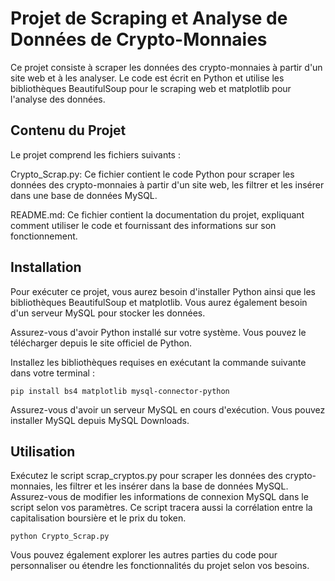 # Projet de Scraping et Analyse de Données de Crypto-Monnaies
Ce projet consiste à scraper les données des crypto-monnaies à partir d'un site web et à les analyser. Le code est écrit en Python et utilise les bibliothèques BeautifulSoup pour le scraping web et matplotlib pour l'analyse des données.

## Contenu du Projet
Le projet comprend les fichiers suivants :

Crypto_Scrap.py: Ce fichier contient le code Python pour scraper les données des crypto-monnaies à partir d'un site web, les filtrer et les insérer dans une base de données MySQL.

README.md: Ce fichier contient la documentation du projet, expliquant comment utiliser le code et fournissant des informations sur son fonctionnement.

## Installation
Pour exécuter ce projet, vous aurez besoin d'installer Python ainsi que les bibliothèques BeautifulSoup et matplotlib. Vous aurez également besoin d'un serveur MySQL pour stocker les données.

Assurez-vous d'avoir Python installé sur votre système. Vous pouvez le télécharger depuis le site officiel de Python.

Installez les bibliothèques requises en exécutant la commande suivante dans votre terminal :

```
pip install bs4 matplotlib mysql-connector-python
```

Assurez-vous d'avoir un serveur MySQL en cours d'exécution. Vous pouvez installer MySQL depuis MySQL Downloads.

## Utilisation
Exécutez le script scrap_cryptos.py pour scraper les données des crypto-monnaies, les filtrer et les insérer dans la base de données MySQL. Assurez-vous de modifier les informations de connexion MySQL dans le script selon vos paramètres. Ce script tracera aussi la corrélation entre la capitalisation boursière et le prix du token.

```
python Crypto_Scrap.py
```

Vous pouvez également explorer les autres parties du code pour personnaliser ou étendre les fonctionnalités du projet selon vos besoins.

